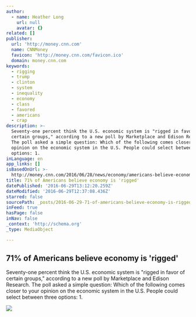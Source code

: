 ```yaml
---
author:
  - name: Heather Long
    url: null
    avatar: {}
related: []
publisher:
  url: 'http://money.cnn.com'
  name: CNNMoney
  favicon: 'http://money.cnn.com/favicon.ico'
  domain: money.cnn.com
keywords:
  - rigging
  - trump
  - clinton
  - system
  - inequality
  - economy
  - class
  - favored
  - americans
  - crap
description: >-
  Seventy-one percent think the U.S. economic system is "rigged in favor of
  certain groups," according to a new poll by Marketplace and Edison Research.
  The poll asked a simple question: Which of the following comes closer to your
  opinion on the economic system in the U.S. People could select between three
  options: 1.
inLanguage: en
app_links: []
isBasedOnUrl: >-
  http://money.cnn.com/2016/06/28/news/economy/americans-believe-economy-is-rigged/index.html
title: 71% of Americans believe economy is 'rigged'
datePublished: '2016-06-29T13:12:20.259Z'
dateModified: '2016-06-29T12:37:08.436Z'
starred: false
sourcePath: _posts/2016-06-29-71-of-americans-believe-economy-is-rigged.md
inFeed: true
hasPage: false
inNav: false
_context: 'http://schema.org'
_type: MediaObject

---
```

<article style=""><h1>71% of Americans believe economy is 'rigged'</h1><p>Seventy-one percent think the U.S. economic system is "rigged in favor of certain groups," according to a new poll by Marketplace and Edison Research. The poll asked a simple question: Which of the following comes closer to your opinion on the economic system in the U.S. People could select between three options: 1.</p><img src="http://i2.cdn.turner.com/money/dam/assets/160628120541-rigged-economy-780x439.jpg" /></article>